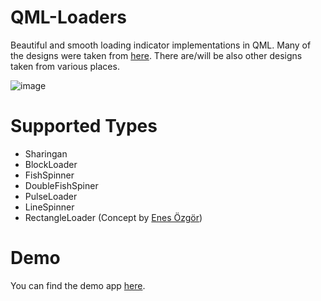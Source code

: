 # QML-Loaders

Beautiful and smooth loading indicator implementations in QML.
Many of the designs were taken from [here](https://github.com/nntuyen/mkloader).
There are/will be also other designs taken from various places.

![image](https://drive.google.com/uc?export=download&id=0B2b4SnYRu-h_SGtVR2hCcGgyZVU)

# Supported Types

- Sharingan
- BlockLoader
- FishSpinner
- DoubleFishSpiner
- PulseLoader
- LineSpinner
- RectangleLoader (Concept by [Enes Özgör](https://github.com/enszgr))

# Demo

You can find the demo app [here](https://play.google.com/store/apps/details?id=org.zmc.qml_loading).
